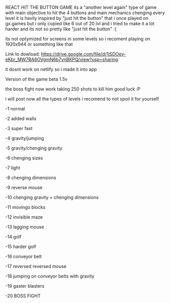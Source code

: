 REACT HIT THE BUTTON GAME
its a "another level again" type of game with main objective to hit the 4 buttons and main mechanics chenging every level
it is havily inspired by "just hit the button" that i once played on gx.games but i only copied like 6 out of 20 lvl and i tried to make it a lot harder and its not so pretty like "just hit the button" :(

its not optymized for screens in some levels so i recoment playing on 1920x944 or something like that

Link to dowload: https://drive.google.com/file/d/1jSDOev-eKbr_MW7BA6OVgmN6b7vnBKPQ/view?usp=sharing

it dosnt work on netlify so i made it into app

Version of the game beta 1.5v

the boss fight now work taking 250 shots to kill him good luck :P







i will post now all the types of levels i recomend to not spoil it for yourself


-1 normal

-2 added walls

-3 super fast

-4 gravity/jumping

-5 gravity/chenging gravity

-6 chenging sizes

-7 light

-8 chenging dimensions

-9 reverse mouse

-10 chenging gravity + chenging dimensions

-11 movingo blocks

-12 invisible maze

-13 lagging mouse

-14 golf

-15 harder golf

-16 conveyor belt

-17 reversed reversed mouse

-18 jumping on conveyor belts with gravity

-19 gaster blasters

-20 BOSS FIGHT


